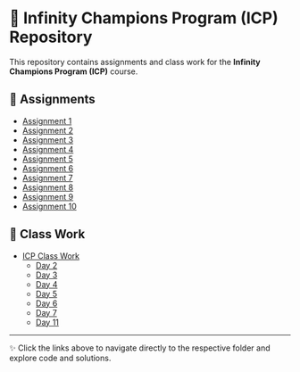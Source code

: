 # 📂 Infinity Champions Program (ICP) Repository

This repository contains assignments and class work for the **Infinity Champions Program (ICP)** course.

## 📘 Assignments
- [Assignment 1](./Assignment_1/)
- [Assignment 2](./Assignment_2/)
- [Assignment 3](./Assignment_3/)
- [Assignment 4](./Assignment_4/)
- [Assignment 5](./Assignment_5/)
- [Assignment 6](./Assignment_6/)
- [Assignment 7](./Assignment_7/)
- [Assignment 8](./Assignment_8/)
- [Assignment 9](./Assignment_9/)
- [Assignment 10](./Assignment_10/)

## 📝 Class Work
- [ICP Class Work](./ICP_Class_Work/)
  - [Day 2](./ICP_Class_Work/Day2/)
  - [Day 3](./ICP_Class_Work/Day3/)
  - [Day 4](./ICP_Class_Work/Day4/)
  - [Day 5](./ICP_Class_Work/Day5/)
  - [Day 6](./ICP_Class_Work/Day6/)
  - [Day 7](./ICP_Class_Work/Day7/)
  - [Day 11](./ICP_Class_Work/Day11/)

---

✨ Click the links above to navigate directly to the respective folder and explore code and solutions.
